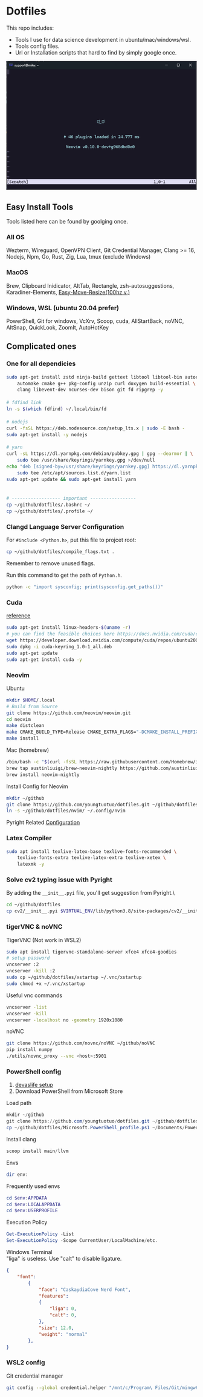 # Dotfiles

This repo includes:

- Tools I use for data science development in ubuntu/mac/windows/wsl.
- Tools config files.
- Url or Installation scripts that hard to find by simply google once.

![image](pictures/startup.png)

## Easy Install Tools

Tools listed here can be found by goolging once.

### All OS

Wezterm, Wireguard, OpenVPN Client, Git Credential Manager, Clang >= 16,\
Nodejs, Npm, Go, Rust, Zig, Lua, tmux (exclude Windows)

### MacOS

Brew, Clipboard Inidicator, AltTab, Rectangle, zsh-autosuggestions,\
Karadiner-Elements, [Easy-Move-Resize(100hz v.)](https://drive.google.com/file/d/1bdyYV0fyfmAnF1Lla08BVVKNLJTMiQwU/view?usp=drive_link)

### Windows, WSL (ubuntu 20.04 prefer)

PowerShell, Git for windows, VcXrv, Scoop, cuda, AllStartBack, noVNC,\
AltSnap, QuickLook, ZoomIt, AutoHotKey

## Complicated ones

### One for all dependicies

```bash
sudo apt-get install zstd ninja-build gettext libtool libtool-bin autoconf \
    automake cmake g++ pkg-config unzip curl doxygen build-essential \
    clang libevent-dev ncurses-dev bison git fd ripgrep -y

# fdfind link
ln -s $(which fdfind) ~/.local/bin/fd

# nodejs
curl -fsSL https://deb.nodesource.com/setup_lts.x | sudo -E bash -
sudo apt-get install -y nodejs

# yarn
curl -sL https://dl.yarnpkg.com/debian/pubkey.gpg | gpg --dearmor | \
    sudo tee /usr/share/keyrings/yarnkey.gpg >/dev/null
echo "deb [signed-by=/usr/share/keyrings/yarnkey.gpg] https://dl.yarnpkg.com/debian stable main" | \
    sudo tee /etc/apt/sources.list.d/yarn.list
sudo apt-get update && sudo apt-get install yarn


# ------------------ important -----------------
cp ~/github/dotfiles/.bashrc ~/
cp ~/github/dotfiles/.profile ~/
```

### Clangd Language Server Configuration

For `#include <Python.h>`, put this file to projcet root:

```bash
cp ~/github/dotfiles/compile_flags.txt .
```

Remember to remove unused flags.

Run this command to get the path of `Python.h`.

```bash
python -c "import sysconfig; print(sysconfig.get_paths())"
```

### Cuda

[reference](https://docs.nvidia.com/cuda/cuda-installation-guide-linux/index.html)

```bash
sudo apt-get install linux-headers-$(uname -r)
# you can find the feasible choices here https://docs.nvidia.com/cuda/cuda-installation-guide-linux/index.html#network-repo-installation-for-ubuntu
wget https://developer.download.nvidia.com/compute/cuda/repos/ubuntu2004/x86_64/cuda-keyring_1.0-1_all.deb
sudo dpkg -i cuda-keyring_1.0-1_all.deb
sudo apt-get update
sudo apt-get install cuda -y
```

### Neovim

Ubuntu

```bash
mkdir $HOME/.local
# Build from Source
git clone https://github.com/neovim/neovim.git
cd neovim
make distclean
make CMAKE_BUILD_TYPE=Release CMAKE_EXTRA_FLAGS="-DCMAKE_INSTALL_PREFIX=$HOME/.local"
make install
```

Mac (homebrew)

```bash
/bin/bash -c "$(curl -fsSL https://raw.githubusercontent.com/Homebrew/install/HEAD/install.sh)"
brew tap austinliuigi/brew-neovim-nightly https://github.com/austinliuigi/brew-neovim-nightly.git
brew install neovim-nightly
```

Install Config for Neovim

```bash
mkdir ~/github
git clone https://github.com/youngtuotuo/dotfiles.git ~/github/dotfiles
ln -s ~/github/dotfiles/nvim/ ~/.config/nvim
```

Pyright Related [Configuration](https://github.com/microsoft/pyright/blob/main/docs/configuration.md)

### Latex Compiler

```bash
sudo apt install texlive-latex-base texlive-fonts-recommended \
    texlive-fonts-extra texlive-latex-extra texlive-xetex \
    latexmk -y
```

### Solve cv2 typing issue with Pyright

By adding the `__init__.pyi` file, you'll get suggestion from Pyright.\

```bash
cd ~/github/dotfiles
cp cv2/__init__.pyi $VIRTUAL_ENV/lib/python3.8/site-packages/cv2/__init__.pyi
```

### tigerVNC & noVNC

TigerVNC (Not work in WSL2)

```bash
sudo apt install tigervnc-standalone-server xfce4 xfce4-goodies
# setup password
vncserver :2
vncserver -kill :2
sudo cp ~/github/dotfiles/xstartup ~/.vnc/xstartup
sudo chmod +x ~/.vnc/xstartup
```

Useful vnc commands

```bash
vncserver -list
vncserver -kill
vncserver -localhost no -geometry 1920x1080
```

noVNC

```bash
git clone https://github.com/novnc/noVNC ~/github/noVNC
pip install numpy
./utils/novnc_proxy --vnc <host>:5901
```

### PowerShell config

 1. [devaslife setup](https://www.youtube.com/watch?v=5-aK2_WwrmM&t=540s)
 2. Download PowerShell from Microsoft Store

Load path

```powershell
mkdir ~/github
git clone https://github.com/youngtuotuo/dotfiles.git ~/github/dotfiles
cp ~/github/dotfiles/Microsoft.PowerShell_profile.ps1 ~/Documents/PowerShell/
```

Install clang

```powershell
scoop install main/llvm
```

Envs

```powershell
dir env:
```

Frequently used envs

```powershell
cd $env:APPDATA
cd $env:LOCALAPPDATA
cd $env:USERPROFILE
```

Execution Policy

```powershell
Get-ExecutionPolicy -List
Set-ExecutionPolicy -Scope CurrentUser/LocalMachine/etc.
```

Windows Terminal\
"liga" is useless. Use "calt" to disable ligature.

```json
{
    "font":
        {
            "face": "CaskaydiaCove Nerd Font",
            "features":
            {
                "liga": 0,
                "calt": 0,
            },
            "size": 12.0,
            "weight": "normal"
        },
}
```

### WSL2 config

Git credential manager

```bash
git config --global credential.helper "/mnt/c/Program\ Files/Git/mingw64/bin/git-credential-manager.exe"
```
